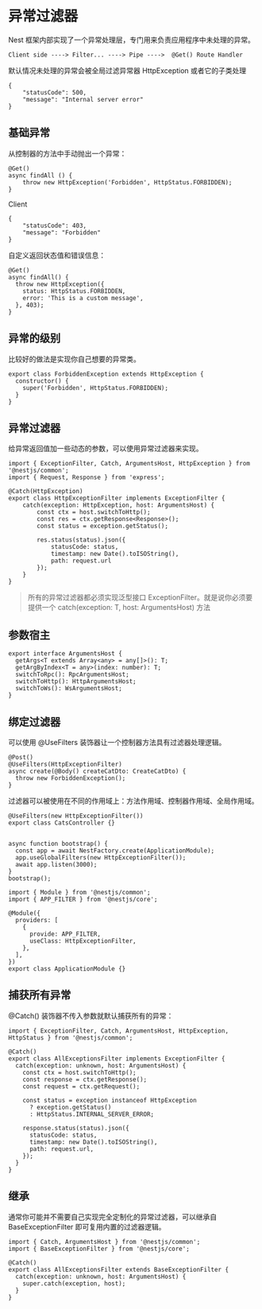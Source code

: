 # 异常过滤器

Nest 框架内部实现了一个异常处理层，专门用来负责应用程序中未处理的异常。

```
Client side ----> Filter... ----> Pipe ---->  @Get() Route Handler
```

默认情况未处理的异常会被全局过滤异常器 HttpException 或者它的子类处理

```
{
    "statusCode": 500,
    "message": "Internal server error"
}
```

## 基础异常
从控制器的方法中手动抛出一个异常：
```
@Get()
async findAll () {
    throw new HttpException('Forbidden', HttpStatus.FORBIDDEN);
}
```

Client

```
{
    "statusCode": 403,
    "message": "Forbidden"
}
```

自定义返回状态值和错误信息：
```
@Get()
async findAll() {
  throw new HttpException({
    status: HttpStatus.FORBIDDEN,
    error: 'This is a custom message',
  }, 403);
}
```

## 异常的级别
比较好的做法是实现你自己想要的异常类。

```
export class ForbiddenException extends HttpException {
  constructor() {
    super('Forbidden', HttpStatus.FORBIDDEN);
  }
}
```

## 异常过滤器

给异常返回值加一些动态的参数，可以使用异常过滤器来实现。

```
import { ExceptionFilter, Catch, ArgumentsHost, HttpException } from '@nestjs/common';
import { Request, Response } from 'express';

@Catch(HttpException)
export class HttpExceptionFilter implements ExceptionFilter {
    catch(exception: HttpException, host: ArgumentsHost) {
        const ctx = host.switchToHttp();
        const res = ctx.getResponse<Response>();
        const status = exception.getStatus();
        
        res.status(status).json({
            statusCode: status,
            timestamp: new Date().toISOString(),
            path: request.url
        });
    }
}
```

> 所有的异常过滤器都必须实现泛型接口 ExceptionFilter。就是说你必须要提供一个 catch(exception: T, host: ArgumentsHost) 方法

## 参数宿主
```
export interface ArgumentsHost {
  getArgs<T extends Array<any> = any[]>(): T;
  getArgByIndex<T = any>(index: number): T;
  switchToRpc(): RpcArgumentsHost;
  switchToHttp(): HttpArgumentsHost;
  switchToWs(): WsArgumentsHost;
}
```

## 绑定过滤器
可以使用 @UseFilters 装饰器让一个控制器方法具有过滤器处理逻辑。
```
@Post()
@UseFilters(HttpExceptionFilter)
async create(@Body() createCatDto: CreateCatDto) {
  throw new ForbiddenException();
}
```

过滤器可以被使用在不同的作用域上：方法作用域、控制器作用域、全局作用域。
```
@UseFilters(new HttpExceptionFilter())
export class CatsController {}


async function bootstrap() {
  const app = await NestFactory.create(ApplicationModule);
  app.useGlobalFilters(new HttpExceptionFilter());
  await app.listen(3000);
}
bootstrap();

import { Module } from '@nestjs/common';
import { APP_FILTER } from '@nestjs/core';

@Module({
  providers: [
    {
      provide: APP_FILTER,
      useClass: HttpExceptionFilter,
    },
  ],
})
export class ApplicationModule {}
```

## 捕获所有异常

@Catch() 装饰器不传入参数就默认捕获所有的异常：

```
import { ExceptionFilter, Catch, ArgumentsHost, HttpException, HttpStatus } from '@nestjs/common';

@Catch()
export class AllExceptionsFilter implements ExceptionFilter {
  catch(exception: unknown, host: ArgumentsHost) {
    const ctx = host.switchToHttp();
    const response = ctx.getResponse();
    const request = ctx.getRequest();

    const status = exception instanceof HttpException
      ? exception.getStatus()
      : HttpStatus.INTERNAL_SERVER_ERROR;

    response.status(status).json({
      statusCode: status,
      timestamp: new Date().toISOString(),
      path: request.url,
    });
  }
}
```

## 继承

通常你可能并不需要自己实现完全定制化的异常过滤器，可以继承自 BaseExceptionFilter 即可复用内置的过滤器逻辑。

```
import { Catch, ArgumentsHost } from '@nestjs/common';
import { BaseExceptionFilter } from '@nestjs/core';

@Catch()
export class AllExceptionsFilter extends BaseExceptionFilter {
  catch(exception: unknown, host: ArgumentsHost) {
    super.catch(exception, host);
  }
}
```